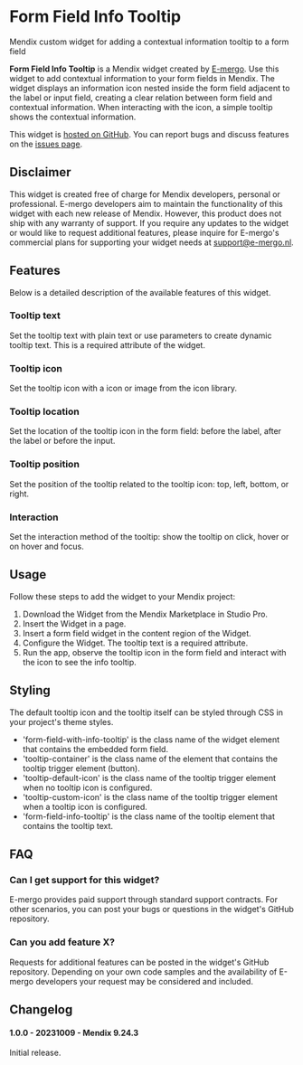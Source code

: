 # Form Field Info Tooltip
Mendix custom widget for adding a contextual information tooltip to a form field

**Form Field Info Tooltip** is a Mendix widget created by [E-mergo](https://www.e-mergo.nl). Use this widget to add contextual information to your form fields in Mendix. The widget displays an information icon nested inside the form field adjacent to the label or input field, creating a clear relation between form field and contextual information. When interacting with the icon, a simple tooltip shows the contextual information.

This widget is [hosted on GitHub](https://github.com/e-mergo/mx-emergo-form-field-info-tooltip). You can report bugs and discuss features on the [issues page](https://github.com/e-mergo/mx-emergo-form-field-info-tooltip/issues).

## Disclaimer
This widget is created free of charge for Mendix developers, personal or professional. E-mergo developers aim to maintain the functionality of this widget with each new release of Mendix. However, this product does not ship with any warranty of support. If you require any updates to the widget or would like to request additional features, please inquire for E-mergo's commercial plans for supporting your widget needs at support@e-mergo.nl.

## Features
Below is a detailed description of the available features of this widget.

### Tooltip text
Set the tooltip text with plain text or use parameters to create dynamic tooltip text. This is a required attribute of the widget.

### Tooltip icon
Set the tooltip icon with a icon or image from the icon library.

### Tooltip location
Set the location of the tooltip icon in the form field: before the label, after the label or before the input.

### Tooltip position
Set the position of the tooltip related to the tooltip icon: top, left, bottom, or right.

### Interaction
Set the interaction method of the tooltip: show the tooltip on click, hover or on hover and focus.

## Usage
Follow these steps to add the widget to your Mendix project:

1. Download the Widget from the Mendix Marketplace in Studio Pro.
2. Insert the Widget in a page.
3. Insert a form field widget in the content region of the Widget.
4. Configure the Widget. The tooltip text is a required attribute.
5. Run the app, observe the tooltip icon in the form field and interact with the icon to see the info tooltip.

## Styling
The default tooltip icon and the tooltip itself can be styled through CSS in your project's theme styles.

- 'form-field-with-info-tooltip' is the class name of the widget element that contains the embedded form field.
- 'tooltip-container' is the class name of the element that contains the tooltip trigger element (button).
- 'tooltip-default-icon' is the class name of the tooltip trigger element when no tooltip icon is configured.
- 'tooltip-custom-icon' is the class name of the tooltip trigger element when a tooltip icon is configured.
- 'form-field-info-tooltip' is the class name of the tooltip element that contains the tooltip text.

## FAQ

### Can I get support for this widget?
E-mergo provides paid support through standard support contracts. For other scenarios, you can post your bugs or questions in the widget's GitHub repository.

### Can you add feature X?
Requests for additional features can be posted in the widget's GitHub repository. Depending on your own code samples and the availability of E-mergo developers your request may be considered and included.

## Changelog

#### 1.0.0 - 20231009 - Mendix 9.24.3
Initial release.
